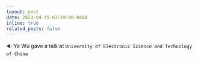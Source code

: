 ```yaml
---
layout: post
date: 2023-04-15 07:59:00-0400 
inline: true
related_posts: false
---
```


 :sound: Ye Wu gave a talk at `University of Electronic Science and Technology of China`  
